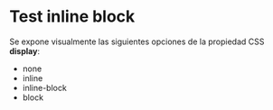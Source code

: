 # Test inline block

Se expone visualmente las siguientes opciones de la propiedad CSS **display**:
+ none
+ inline
+ inline-block
+ block 